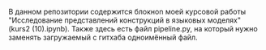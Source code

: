 В данном репозитории содержится блокноn моей курсовой работы "Исследование представлений конструкций в языковых моделях" (kurs2 (10).ipynb). 
Также здесь есть файл pipeline.py, на который нужно заменять загружаемый с гитхаба одноимённый файл.
